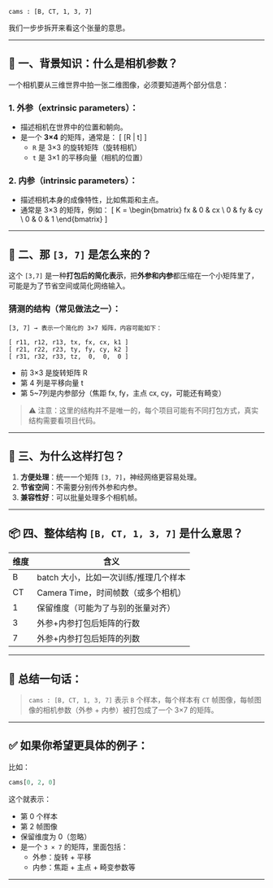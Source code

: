 

```
cams : [B, CT, 1, 3, 7]
```

我们一步步拆开来看这个张量的意思。

---

## 🧠 一、背景知识：什么是相机参数？

一个相机要从三维世界中拍一张二维图像，必须要知道两个部分信息：

### 1. 外参（extrinsic parameters）：
- 描述相机在世界中的位置和朝向。
- 是一个 **3×4** 的矩阵，通常是：
  \[
  [R | t]
  \]
  - `R` 是 3×3 的旋转矩阵（旋转相机）
  - `t` 是 3×1 的平移向量（相机的位置）

### 2. 内参（intrinsic parameters）：
- 描述相机本身的成像特性，比如焦距和主点。
- 通常是 3×3 的矩阵，例如：
  \[
  K = \begin{bmatrix}
  fx & 0 & cx \\
  0 & fy & cy \\
  0 & 0 & 1
  \end{bmatrix}
  \]

---

## 🧩 二、那 `[3, 7]` 是怎么来的？

这个 `[3,7]` 是一种**打包后的简化表示**，把**外参和内参**都压缩在一个小矩阵里了，可能是为了节省空间或简化网络输入。

### 猜测的结构（常见做法之一）：

```
[3, 7] → 表示一个简化的 3×7 矩阵，内容可能如下：

[ r11, r12, r13, tx, fx, cx, k1 ]
[ r21, r22, r23, ty, fy, cy, k2 ]
[ r31, r32, r33, tz,  0,  0,  0 ]
```

- 前 3×3 是旋转矩阵 R
- 第 4 列是平移向量 t
- 第 5~7列是内参部分（焦距 fx, fy，主点 cx, cy，可能还有畸变）

> ⚠️ 注意：这里的结构并不是唯一的，每个项目可能有不同打包方式，真实结构需要看项目代码。

---

## 🧮 三、为什么这样打包？

1. **方便处理**：统一一个矩阵 `[3, 7]`，神经网络更容易处理。
2. **节省空间**：不需要分别传外参和内参。
3. **兼容性好**：可以批量处理多个相机帧。

---

## 📦 四、整体结构 `[B, CT, 1, 3, 7]` 是什么意思？

| 维度 | 含义 |
|------|------|
| B    | batch 大小，比如一次训练/推理几个样本 |
| CT   | Camera Time，时间帧数（或多个相机） |
| 1    | 保留维度（可能为了与别的张量对齐） |
| 3    | 外参+内参打包后矩阵的行数 |
| 7    | 外参+内参打包后矩阵的列数 |

---

## 🎯 总结一句话：

> `cams : [B, CT, 1, 3, 7]` 表示 `B` 个样本，每个样本有 `CT` 帧图像，每帧图像的相机参数（外参 + 内参）被打包成了一个 3×7 的矩阵。

---

## ✅ 如果你希望更具体的例子：

比如：

```python
cams[0, 2, 0]
```

这个就表示：
- 第 0 个样本
- 第 2 帧图像
- 保留维度为 0（忽略）
- 是一个 `3 × 7` 的矩阵，里面包括：
  - 外参：旋转 + 平移
  - 内参：焦距 + 主点 + 畸变参数等

---
